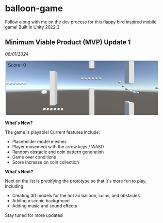 # balloon-game
Follow along with me on the dev process for this flappy bird inspired mobile game! Built in Unity 2022.3

## Minimum Viable Product (MVP) Update 1
*08/01/2024*

!["A screenshot of a computer game with simple, white obstacles, collectibles, and player"](ref-images/mvp_update_1.png "MVP Update 1")

**What's New?**

The game is playable! Current features include:

- Placeholder model meshes
- Player movement with the arrow keys / WASD
- Random obstacle and coin pattern generation
- Game over conditions
- Score increase on coin collection



**What's Next?**

Next on the list is prettifying the prototype so that it's more fun to play, including:

- Creating 3D models for the hot air balloon, coins, and obstacles
- Adding a scenic background
- Adding music and sound effects

Stay tuned for more updates!
